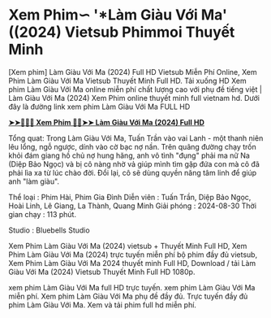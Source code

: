 # Xem Phim∽ '*Làm Giàu Với Ma' ((2024) Vietsub Phimmoi Thuyết Minh

[Xem phim] Làm Giàu Với Ma (2024) Full HD Vietsub Miễn Phí Online, Xem Phim Làm Giàu Với Ma Vietsub Thuyết Minh Full HD. Tải xuống HD Xem phim Làm Giàu Với Ma online miễn phí chất lượng cao với phụ đề tiếng việt | Làm Giàu Với Ma (2024) Xem Phim online thuyết minh full vietnam hd. Dưới đây là đường link xem phim Làm Giàu Với Ma FULL HD

**[➤➤🔴✅📱 Xem Phim 🔴✅➤➤ Làm Giàu Với Ma (2024) Full HD](https://bit.ly/4cX2FD1)**

Tổng quat:
Trong Làm Giàu Với Ma, Tuấn Trần vào vai Lanh - một thanh niên lêu lổng, ngỗ ngược, dính vào cờ bạc nợ nần. Trên quãng đường chạy trốn khỏi đám giang hồ chủ nợ hung hăng, anh vô tình "đụng" phải ma nữ Na (Diệp Bảo Ngọc) và bị cô nàng nhờ vả giúp mình tìm gặp đứa con mà cô đã phải lìa xa từ lúc chào đời. Đổi lại, cô sẽ dùng quyền năng tâm linh để giúp anh "làm giàu".

Thể loại      : Phim Hài, Phim Gia Đình
Diễn viên      : Tuấn Trần, Diệp Bảo Ngọc, Hoài Linh, Lê Giang, La Thành, Quang Minh
Giải phóng    : 2024-08-30
Thời gian chạy : 113 phút.

Studio : Bluebells Studio 

Xem Phim Làm Giàu Với Ma (2024) vietsub + Thuyết Minh Full HD, Xem Phim Làm Giàu Với Ma (2024) trực tuyến miễn phí bộ phim đầy đủ vietsub, Xem Phim Làm Giàu Với Ma 2024 thuyết minh Full HD, Download / tải Làm Giàu Với Ma (2024) Vietsub Thuyết Minh Full HD 1080p.

xem phim Làm Giàu Với Ma full HD trực tuyến. xem phim Làm Giàu Với Ma miễn phí. Xem phim Làm Giàu Với Ma phụ đề đầy đủ. Trực tuyến đầy đủ phim Làm Giàu Với Ma. Xem và tải phim full hd miễn phí.
